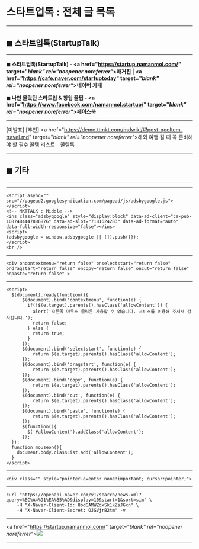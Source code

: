 # 스타트업톡 : 전체 글 목록
***
## ◼︎ 스타트업톡(StartupTalk)

***
**◼︎ 스타트업톡(StartupTalk) - <a href="https://startup.namanmol.com/" target="_blank" rel="noopener noreferrer"_>매거진</a> | <a href="https://cafe.naver.com/startuptoday" target="_blank" rel="noopener noreferrer"_>네이버 카페</a>**

**◼︎ 나만 몰랐던 스타트업 & 창업 꿀팁 - <a href="https://www.facebook.com/namanmol.startup/" target="_blank" rel="noopener noreferrer"_>페이스북</a>**

***
[미발표] [추천] <a href="https://demo.ttmkt.com/mdwiki/#!post-qooltem-travel.md" target="_blank" rel="noopener noreferrer"_>해외 여행 갈 때 꼭 준비해야 할 필수 꿀템 리스트 - 꿀템톡</a>

***
## ◼︎ 기타

***
***
```
<script async="" src="//pagead2.googlesyndication.com/pagead/js/adsbygoogle.js"></script>
<!-- MKTTALK : Middle -->
<ins class="adsbygoogle" style="display:block" data-ad-client="ca-pub-1087484447886876" data-ad-slot="7181624283" data-ad-format="auto" data-full-width-responsive="false"></ins>
<script>
(adsbygoogle = window.adsbygoogle || []).push({});
</script>
<br />
```
***
```
<div oncontextmenu="return false" onselectstart="return false" ondragstart="return false" oncopy="return false" oncut="return false" onpaste="return false" >
```
***
```
<script>
  $(document).ready(function(){
      $(document).bind('contextmenu', function(e) {
        if(!$(e.target).parents().hasClass('allowContent')) {
          alert('오른쪽 마우스 클릭은 사용할 수 없습니다. 서비스를 이용해 주셔서 감사합니다.');
          return false;
        } else {
          return true;
        }
      });
      $(document).bind('selectstart', function(e) {
          return $(e.target).parents().hasClass('allowContent');
      });
      $(document).bind('dragstart', function(e) {
          return $(e.target).parents().hasClass('allowContent');
      });
      $(document).bind('copy', function(e) {
          return $(e.target).parents().hasClass('allowContent');
      });
      $(document).bind('cut', function(e) {
          return $(e.target).parents().hasClass('allowContent');
      });
      $(document).bind('paste', function(e) {
          return $(e.target).parents().hasClass('allowContent');
      });
      $(function(){
        $('#allowContent').addClass('allowContent');
      });
  });
  function mouseon(){
    document.body.classList.add('allowContent');
  }
</script>
```
***

```
<div class="" style="pointer-events: none!important; cursor:pointer;">
```

***

```
curl "https://openapi.naver.com/v1/search/news.xml?query=%EC%A4%91%EA%B5%AD&display=10&start=1&sort=sim" \
    -H "X-Naver-Client-Id: 8odGAMWZdxSk1kZsJGxn" \
    -H "X-Naver-Client-Secret: OJGVjrB2tm" -v
```

***
<a href="https://startup.namanmol.com/" target="_blank" rel="noopener noreferrer"_>![](https://hellotblog.files.wordpress.com/2019/02/startuptalk-banner-default-966x200.png#full)</a>

***
